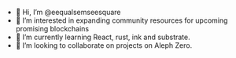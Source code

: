 - 👋 Hi, I’m @eequalsemseesquare
- 👀 I’m interested in expanding community resources for upcoming promising blockchains
- 🌱 I’m currently learning React, rust, ink and substrate.
- 💞️ I’m looking to collaborate on projects on Aleph Zero.

<!---
eequalsemseesquare/eequalsemseesquare is a ✨ special ✨ repository because its `README.md` (this file) appears on your GitHub profile.
You can click the Preview link to take a look at your changes.
--->
